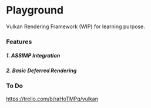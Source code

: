 # Playground 
Vulkan Rendering Framework (WIP) for learning purpose. 

### Features
##### 1. ASSIMP Integration
##### 2. Basic Deferred Rendering 

### To Do
https://trello.com/b/raHoTMPq/vulkan


